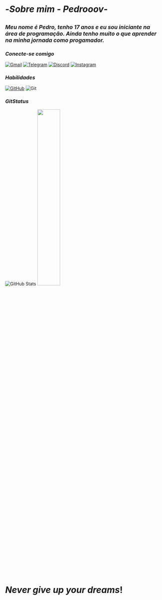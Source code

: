 # -_Sobre mim - Pedrooov_-

## *<sup>Meu nome é Pedro, tenho 17 anos e eu sou iniciante na área de programação. Ainda tenho muito o que aprender na  minha jornada como progamador.*

### **_Conecte-se comigo_**
[![Gmail](https://img.shields.io/badge/Gmail-1a1b27?style=for-the-badge&logo=gmail&logoColor=FF3860)](mailto:23pedrobarbosa@gmail.com)
[![Telegram](https://img.shields.io/badge/Telegram-1a1b27?style=for-the-badge&logo=telegram&logoColor=FF3860)](https://t.me/Oshirapedro)
[![Discord](https://img.shields.io/badge/Discord-1a1b27?style=for-the-badge&logo=discord&logoColor=FF3860)](https://discord.com/channels/@oshira)
[![Instagram](https://img.shields.io/badge/-Instagram-1a1b27?style=for-the-badge&logo=instagram&logoColor=FF3860)](https://www.instagram.com/__eu_o_pedro__/)

### **_Habilidades_**
[![GitHub](https://img.shields.io/badge/GitHub-1a1b27?style=for-the-badge&logo=github&logoColor=FF3860)](https://github.com/pedrooov)
![Git](https://img.shields.io/badge/GIT-1a1b27?style=for-the-badge&logo=git&logoColor=FF3860)

### **_GitStatus_**
![GitHub Stats](https://github-readme-stats.vercel.app/api?username=pedrooov&theme=transparent&bg_color=1a1b27&border_color=1a1b27&show_icons=true&icon_color=FF3860&title_color=FF3860&text_color=FF3860)
<img width=38% src="https://i.pinimg.com/originals/0b/5c/c0/0b5cc024841accd9a31a7b2daeb0e57b.gif"/>

# _Never give up your dreams_! 
